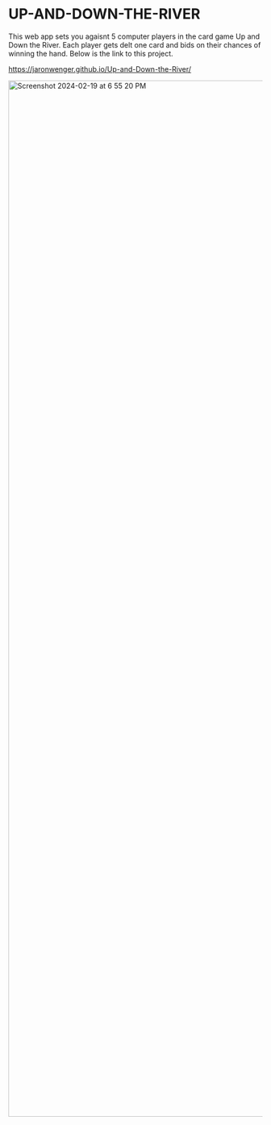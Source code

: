 # UP-AND-DOWN-THE-RIVER

This web app sets you agaisnt 5 computer players in the card game Up and Down the River.  Each player gets delt one card and bids on their chances of winning the hand.  Below is the link to this project.

https://jaronwenger.github.io/Up-and-Down-the-River/


<img width="2056" alt="Screenshot 2024-02-19 at 6 55 20 PM" src="https://github.com/JaronWenger/Up-and-Down-the-River/assets/147181586/dc3193a1-aef9-4725-bec5-6474c0eeb754">
